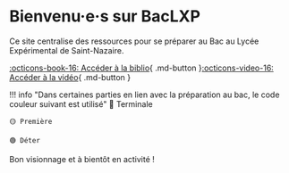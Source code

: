 # Bienvenu·e·s sur BacLXP

Ce site centralise des ressources pour se préparer au Bac au Lycée Expérimental de Saint-Nazaire.

[:octicons-book-16: Accéder à la biblio](https://biblio.lycee-experimental.org){ .md-button }[:octicons-video-16: Accéder à la vidéo](https://video.lycee-experimental.org){ .md-button }


!!! info "Dans certaines parties en lien avec la préparation au bac, le code couleur suivant est utilisé"
    🔴 Terminale

    🟡 Première

    🟢 Déter

Bon visionnage et à bientôt en activité !